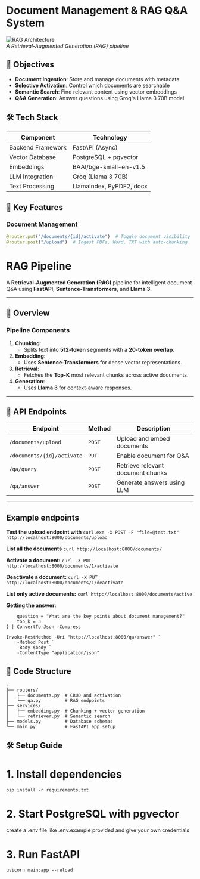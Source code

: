 # Document Management & RAG Q&A System

![RAG Architecture](https://miro.medium.com/v2/resize:fit:1400/format:webp/1*5ZLci3SuR0zM_QlZOADv8Q.png)  
*A Retrieval-Augmented Generation (RAG) pipeline*

## 📌 Objectives
- **Document Ingestion**: Store and manage documents with metadata
- **Selective Activation**: Control which documents are searchable
- **Semantic Search**: Find relevant content using vector embeddings
- **Q&A Generation**: Answer questions using Groq's Llama 3 70B model

## 🛠 Tech Stack
| Component          | Technology               |
|--------------------|--------------------------|
| Backend Framework  | FastAPI (Async)          |
| Vector Database    | PostgreSQL + pgvector    |
| Embeddings         | BAAI/bge-small-en-v1.5   |
| LLM Integration    | Groq (Llama 3 70B)       |
| Text Processing    | LlamaIndex, PyPDF2, docx |

## 🌟 Key Features
### Document Management
```python
@router.put("/documents/{id}/activate")  # Toggle document visibility
@router.post("/upload")  # Ingest PDFs, Word, TXT with auto-chunking
```


# RAG Pipeline

A **Retrieval-Augmented Generation (RAG)** pipeline for intelligent document Q&A using **FastAPI**, **Sentence-Transformers**, and **Llama 3**.

---

## 🚀 Overview  

### **Pipeline Components**  
1. **Chunking**:  
   - Splits text into **512-token** segments with a **20-token overlap**.  
2. **Embedding**:  
   - Uses **Sentence-Transformers** for dense vector representations.  
3. **Retrieval**:  
   - Fetches the **Top-K** most relevant chunks across active documents.  
4. **Generation**:  
   - Uses **Llama 3** for context-aware responses.  

---

## 🔗 API Endpoints  

| Endpoint                      | Method | Description                    |
|--------------------------------|--------|--------------------------------|
| `/documents/upload`            | `POST` | Upload and embed documents     |
| `/documents/{id}/activate`     | `PUT`  | Enable document for Q&A        |
| `/qa/query`                    | `POST` | Retrieve relevant document chunks |
| `/qa/answer`                   | `POST` | Generate answers using LLM     |

---

## Example endpoints
**Test the upload endpoint with**
```curl.exe -X POST -F "file=@test.txt" http://localhost:8000/documents/upload```

**List all the documents**
```curl http://localhost:8000/documents/```

**Activate a document:**
```curl -X PUT http://localhost:8000/documents/1/activate```

**Deactivate a document:**
```curl -X PUT http://localhost:8000/documents/1/deactivate```

**List only active documents:**
```curl http://localhost:8000/documents/active```

**Getting the answer:**
```$body = @{
    question = "What are the key points about document management?"
    top_k = 3
} | ConvertTo-Json -Compress

Invoke-RestMethod -Uri "http://localhost:8000/qa/answer" `
    -Method Post `
    -Body $body `
    -ContentType "application/json"
```
## 📂 Code Structure
```
.
├── routers/
│   ├── documents.py  # CRUD and activation
│   └── qa.py         # RAG endpoints
├── services/
│   ├── embedding.py  # Chunking + vector generation
│   └── retriever.py  # Semantic search
├── models.py         # Database schemas
└── main.py           # FastAPI app setup
```

## 🛠 Setup Guide
# 1. Install dependencies
```pip install -r requirements.txt```

# 2. Start PostgreSQL with pgvector
create a .env file like .env.example provided and give your own credentials

# 3. Run FastAPI
```uvicorn main:app --reload```
